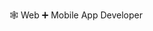 <!-- ## A dev 💻, stuck in the infinite loop ➰ of building products 🏆. -->

🕸️ Web ➕ Mobile App Developer
<!-- who loves building fast, intuitive and performance-driven applications.   -->

<!-- I'm currently big on React, Vue and Flutter💙. -->

<!-- I love learning new skills and teaming with fellow developers to build amazing stuff.   -->

<!-- Say hello on [twitter](https://twitter.com/oluwakeyejohn), [linkedIn](https://www.linkedin.com/in/oluwakeye-john-1706/), or my [website](https://johnkeye.com) -->

<!-- ### Also, note 👇 -->

<!-- I command computers 📌 -->
